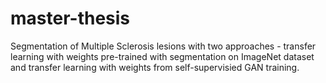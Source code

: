 # master-thesis
Segmentation of Multiple Sclerosis lesions with two approaches - transfer learning with weights pre-trained with segmentation on ImageNet dataset and transfer learning with weights from self-supervisied GAN training.
